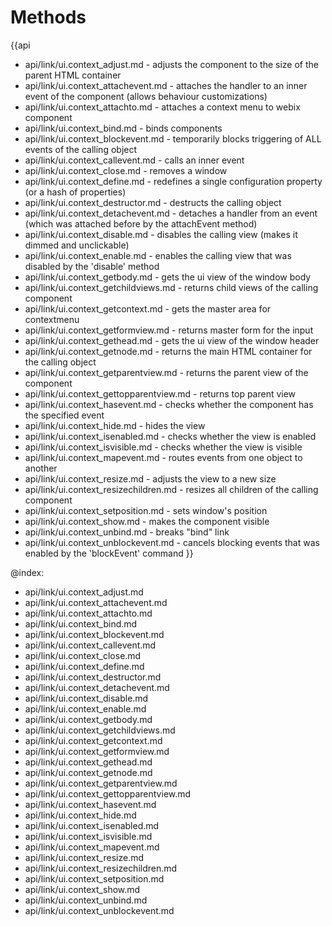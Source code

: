 Methods
=======

{{api
- api/link/ui.context_adjust.md - adjusts the component to the size of the parent HTML container
- api/link/ui.context_attachevent.md - attaches the handler to an inner event of the component (allows behaviour customizations)
- api/link/ui.context_attachto.md - attaches a context menu to webix component
- api/link/ui.context_bind.md - binds components
- api/link/ui.context_blockevent.md - temporarily blocks triggering of ALL events of the calling object
- api/link/ui.context_callevent.md - calls an inner event
- api/link/ui.context_close.md - removes a window
- api/link/ui.context_define.md - redefines a single configuration property (or a hash of properties)
- api/link/ui.context_destructor.md - destructs the calling object
- api/link/ui.context_detachevent.md - detaches a handler from an event (which was attached before by the attachEvent method)
- api/link/ui.context_disable.md - disables the calling view (makes it dimmed and unclickable)
- api/link/ui.context_enable.md - enables the calling view that was disabled by the 'disable' method
- api/link/ui.context_getbody.md - gets the ui view of the window body
- api/link/ui.context_getchildviews.md - returns child views of the calling component
- api/link/ui.context_getcontext.md - gets the master area for contextmenu
- api/link/ui.context_getformview.md - returns master form for the input
- api/link/ui.context_gethead.md - gets the ui view of the window header
- api/link/ui.context_getnode.md - returns the main HTML container for the calling object
- api/link/ui.context_getparentview.md - returns the parent view of the component
- api/link/ui.context_gettopparentview.md - returns top parent view
- api/link/ui.context_hasevent.md - checks whether the component has the specified event
- api/link/ui.context_hide.md - hides the view
- api/link/ui.context_isenabled.md - checks whether the view is enabled
- api/link/ui.context_isvisible.md - checks whether the view is visible
- api/link/ui.context_mapevent.md - routes events from one object to another
- api/link/ui.context_resize.md - adjusts the view to a new size
- api/link/ui.context_resizechildren.md - resizes all children of the calling component
- api/link/ui.context_setposition.md - sets window's position
- api/link/ui.context_show.md - makes the component visible
- api/link/ui.context_unbind.md - breaks "bind" link
- api/link/ui.context_unblockevent.md - cancels blocking events that was enabled by the 'blockEvent' command
}}

@index:
- api/link/ui.context_adjust.md
- api/link/ui.context_attachevent.md
- api/link/ui.context_attachto.md
- api/link/ui.context_bind.md
- api/link/ui.context_blockevent.md
- api/link/ui.context_callevent.md
- api/link/ui.context_close.md
- api/link/ui.context_define.md
- api/link/ui.context_destructor.md
- api/link/ui.context_detachevent.md
- api/link/ui.context_disable.md
- api/link/ui.context_enable.md
- api/link/ui.context_getbody.md
- api/link/ui.context_getchildviews.md
- api/link/ui.context_getcontext.md
- api/link/ui.context_getformview.md
- api/link/ui.context_gethead.md
- api/link/ui.context_getnode.md
- api/link/ui.context_getparentview.md
- api/link/ui.context_gettopparentview.md
- api/link/ui.context_hasevent.md
- api/link/ui.context_hide.md
- api/link/ui.context_isenabled.md
- api/link/ui.context_isvisible.md
- api/link/ui.context_mapevent.md
- api/link/ui.context_resize.md
- api/link/ui.context_resizechildren.md
- api/link/ui.context_setposition.md
- api/link/ui.context_show.md
- api/link/ui.context_unbind.md
- api/link/ui.context_unblockevent.md


